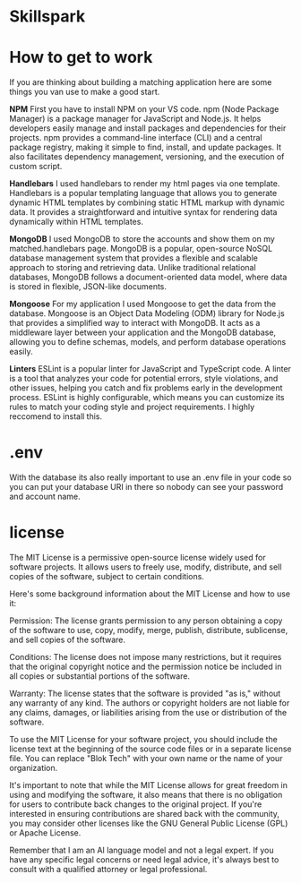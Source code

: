 # Skillspark

# How to get to work
If you are thinking about building a matching application here are some things you van use to make a good start.

**NPM**
First you have to install NPM on your VS code.
npm (Node Package Manager) is a package manager for JavaScript and Node.js. It helps developers easily manage and install packages and dependencies for their projects. npm provides a command-line interface (CLI) and a central package registry, making it simple to find, install, and update packages. It also facilitates dependency management, versioning, and the execution of custom script.

**Handlebars**
I used handlebars to render my html pages via one template.
Handlebars is a popular templating language that allows you to generate dynamic HTML templates by combining static HTML markup with dynamic data. It provides a straightforward and intuitive syntax for rendering data dynamically within HTML templates.

**MongoDB**
I used MongoDB to store the accounts and show them on my matched.handlebars page.
MongoDB is a popular, open-source NoSQL database management system that provides a flexible and scalable approach to storing and retrieving data. Unlike traditional relational databases, MongoDB follows a document-oriented data model, where data is stored in flexible, JSON-like documents.

**Mongoose**
For my application I used Mongoose to get the data from the database.
Mongoose is an Object Data Modeling (ODM) library for Node.js that provides a simplified way to interact with MongoDB. It acts as a middleware layer between your application and the MongoDB database, allowing you to define schemas, models, and perform database operations easily.

**Linters**
ESLint is a popular linter for JavaScript and TypeScript code. A linter is a tool that analyzes your code for potential errors, style violations, and other issues, helping you catch and fix problems early in the development process. ESLint is highly configurable, which means you can customize its rules to match your coding style and project requirements. I highly reccomend to install this.

# .env
With the database its also really important to use an .env file in your code so you can put your 
database URI in there so nobody can see your password and account name.


# license
The MIT License is a permissive open-source license widely used for software projects. It allows users to freely use, modify, distribute, and sell copies of the software, subject to certain conditions.

Here's some background information about the MIT License and how to use it:

Permission: The license grants permission to any person obtaining a copy of the software to use, copy, modify, merge, publish, distribute, sublicense, and sell copies of the software.

Conditions: The license does not impose many restrictions, but it requires that the original copyright notice and the permission notice be included in all copies or substantial portions of the software.

Warranty: The license states that the software is provided "as is," without any warranty of any kind. The authors or copyright holders are not liable for any claims, damages, or liabilities arising from the use or distribution of the software.

To use the MIT License for your software project, you should include the license text at the beginning of the source code files or in a separate license file. You can replace "Blok Tech" with your own name or the name of your organization.

It's important to note that while the MIT License allows for great freedom in using and modifying the software, it also means that there is no obligation for users to contribute back changes to the original project. If you're interested in ensuring contributions are shared back with the community, you may consider other licenses like the GNU General Public License (GPL) or Apache License.

Remember that I am an AI language model and not a legal expert. If you have any specific legal concerns or need legal advice, it's always best to consult with a qualified attorney or legal professional.






